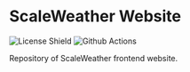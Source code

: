 # ScaleWeather Website

![License Shield](https://img.shields.io/github/license/ScaleWeather/scaleweather-website?style=flat-square)
![Github Actions](https://img.shields.io/github/workflow/status/ScaleWeather/scaleweather-website/deploy?label=deploy&style=flat-square)

Repository of ScaleWeather frontend website.
